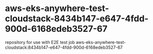 # aws-eks-anywhere-test-cloudstack-8434b147-e647-4fdd-900d-6168edeb3527-67
repository for use with E2E test job aws-eks-anywhere-test-cloudstack:8434b147-e647-4fdd-900d-6168edeb3527-67
